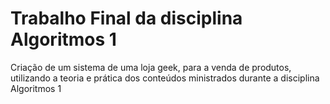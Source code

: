 # Trabalho Final da disciplina Algoritmos 1

Criação de um sistema de uma loja geek, para a venda de produtos, utilizando a teoria e prática dos conteúdos ministrados durante a disciplina Algoritmos 1
